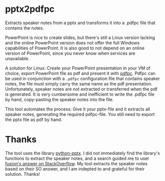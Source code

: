 # pptx2pdfpc
Extracts speaker notes from a pptx and transforms it into a .pdfpc file that contains the notes.

PowerPoint is nice to create slides, but there's still a Linux version lacking and the online PowerPoint version does not offer the full Windows capabilities of PowerPoint. It is also good to not depend on an online version of PowerPoint, since you never know when services are unavailable.

A solution for Linux: Create your PowerPoint presentation in your VM of choice, export PowerPoint file as pdf and present it with [pdfpc](https://pdfpc.github.io/). Pdfpc can be used in conjunction with a `.pdfpc` configuration file that contains speaker notes, the file must simply carry the same name as the pdf presentation. Unfortunately, speaker notes are not extracted or transferred when the pdf is generated. It is very cumbersome and inefficient to write the .pdfpc file by hand, copy-pasting the speaker notes into the file.

This tool automates the process: Give it your pptx-file and it extracts all speaker notes, generating the required pdfpc-file. You still need to export the pptx file as pdf by hand.

# Thanks
The tool uses the library [python-pptx](https://python-pptx.readthedocs.io/). I did not immediately find the library's functions to extract the speaker notes, and a search guided me to user [fusion's answer on StackOverflow](https://stackoverflow.com/questions/63659972/extract-presenter-notes-from-pptx-file-powerpoint). My tool extracts the speaker notes based on their SO answer, and I am indepted to and grateful for their solution. Thanks!
